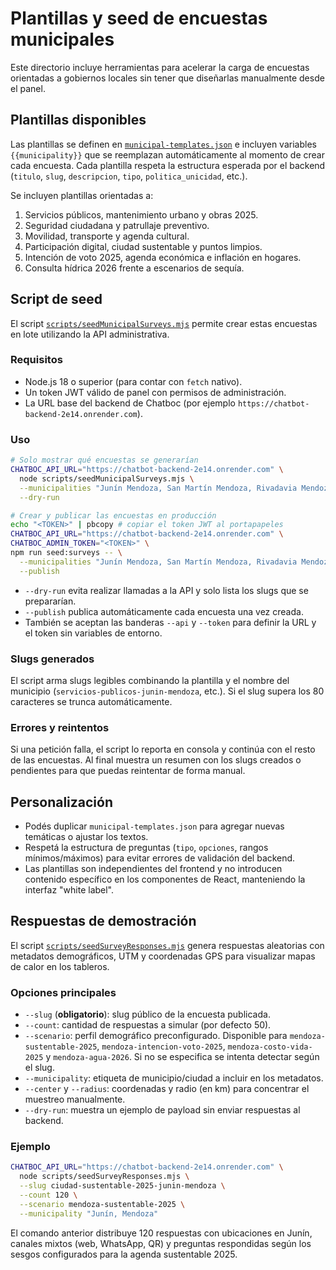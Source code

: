 # Plantillas y seed de encuestas municipales

Este directorio incluye herramientas para acelerar la carga de encuestas orientadas a gobiernos locales sin tener que diseñarlas manualmente desde el panel.

## Plantillas disponibles

Las plantillas se definen en [`municipal-templates.json`](./municipal-templates.json) e incluyen variables `{{municipality}}` que se reemplazan automáticamente al momento de crear cada encuesta. Cada plantilla respeta la estructura esperada por el backend (`titulo`, `slug`, `descripcion`, `tipo`, `politica_unicidad`, etc.).

Se incluyen plantillas orientadas a:

1. Servicios públicos, mantenimiento urbano y obras 2025.
2. Seguridad ciudadana y patrullaje preventivo.
3. Movilidad, transporte y agenda cultural.
4. Participación digital, ciudad sustentable y puntos limpios.
5. Intención de voto 2025, agenda económica e inflación en hogares.
6. Consulta hídrica 2026 frente a escenarios de sequía.

## Script de seed

El script [`scripts/seedMunicipalSurveys.mjs`](../../scripts/seedMunicipalSurveys.mjs) permite crear estas encuestas en lote utilizando la API administrativa.

### Requisitos

- Node.js 18 o superior (para contar con `fetch` nativo).
- Un token JWT válido de panel con permisos de administración.
- La URL base del backend de Chatboc (por ejemplo `https://chatbot-backend-2e14.onrender.com`).

### Uso

```bash
# Solo mostrar qué encuestas se generarían
CHATBOC_API_URL="https://chatbot-backend-2e14.onrender.com" \
  node scripts/seedMunicipalSurveys.mjs \
  --municipalities "Junín Mendoza, San Martín Mendoza, Rivadavia Mendoza" \
  --dry-run

# Crear y publicar las encuestas en producción
echo "<TOKEN>" | pbcopy # copiar el token JWT al portapapeles
CHATBOC_API_URL="https://chatbot-backend-2e14.onrender.com" \
CHATBOC_ADMIN_TOKEN="<TOKEN>" \
npm run seed:surveys -- \
  --municipalities "Junín Mendoza, San Martín Mendoza, Rivadavia Mendoza" \
  --publish
```

- `--dry-run` evita realizar llamadas a la API y solo lista los slugs que se prepararían.
- `--publish` publica automáticamente cada encuesta una vez creada.
- También se aceptan las banderas `--api` y `--token` para definir la URL y el token sin variables de entorno.

### Slugs generados

El script arma slugs legibles combinando la plantilla y el nombre del municipio (`servicios-publicos-junin-mendoza`, etc.). Si el slug supera los 80 caracteres se trunca automáticamente.

### Errores y reintentos

Si una petición falla, el script lo reporta en consola y continúa con el resto de las encuestas. Al final muestra un resumen con los slugs creados o pendientes para que puedas reintentar de forma manual.

## Personalización

- Podés duplicar `municipal-templates.json` para agregar nuevas temáticas o ajustar los textos.
- Respetá la estructura de preguntas (`tipo`, `opciones`, rangos mínimos/máximos) para evitar errores de validación del backend.
- Las plantillas son independientes del frontend y no introducen contenido específico en los componentes de React, manteniendo la interfaz "white label".

## Respuestas de demostración

El script [`scripts/seedSurveyResponses.mjs`](../../scripts/seedSurveyResponses.mjs) genera respuestas aleatorias con metadatos demográficos, UTM y coordenadas GPS para visualizar mapas de calor en los tableros.

### Opciones principales

- `--slug` (**obligatorio**): slug público de la encuesta publicada.
- `--count`: cantidad de respuestas a simular (por defecto 50).
- `--scenario`: perfil demográfico preconfigurado. Disponible para `mendoza-sustentable-2025`, `mendoza-intencion-voto-2025`, `mendoza-costo-vida-2025` y `mendoza-agua-2026`. Si no se especifica se intenta detectar según el slug.
- `--municipality`: etiqueta de municipio/ciudad a incluir en los metadatos.
- `--center` y `--radius`: coordenadas y radio (en km) para concentrar el muestreo manualmente.
- `--dry-run`: muestra un ejemplo de payload sin enviar respuestas al backend.

### Ejemplo

```bash
CHATBOC_API_URL="https://chatbot-backend-2e14.onrender.com" \
  node scripts/seedSurveyResponses.mjs \
  --slug ciudad-sustentable-2025-junin-mendoza \
  --count 120 \
  --scenario mendoza-sustentable-2025 \
  --municipality "Junín, Mendoza"
```

El comando anterior distribuye 120 respuestas con ubicaciones en Junín, canales mixtos (web, WhatsApp, QR) y preguntas respondidas según los sesgos configurados para la agenda sustentable 2025.
